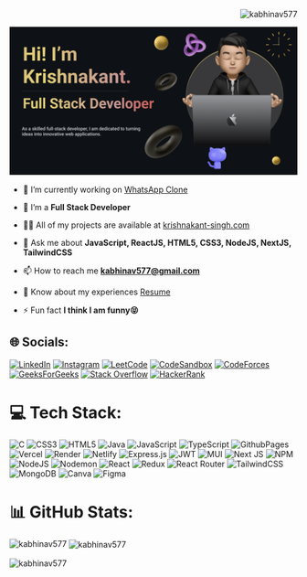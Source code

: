 <p align="right"> <img src="https://komarev.com/ghpvc/?username=kabhinav577&label=Profile%20views&color=0e75b6&style=flat" alt="kabhinav577" /> </p>

![image](https://github.com/kabhinav577/kabhinav577/blob/main/Guthub-banner.png?raw=true)


- 🔭 I’m currently working on [WhatsApp Clone](https://github.com/kabhinav577/react-native-whatsapp)

- 🌱 I’m a **Full Stack Developer**

- 👨‍💻 All of my projects are available at [krishnakant-singh.com](https://krishnakant-singh.vercel.app/)

- 💬 Ask me about **JavaScript, ReactJS, HTML5, CSS3, NodeJS, NextJS, TailwindCSS**

- 📫 How to reach me **kabhinav577@gmail.com**

- 📄 Know about my experiences [Resume](https://drive.google.com/file/d/1qz6UbkHODMumv6yrJV86DupODZcfGoE4/view?usp=sharing)

- ⚡ Fun fact **I think I am funny😝**

## 🌐 Socials:

[![LinkedIn](https://img.shields.io/badge/LinkedIn-%230077B5.svg?logo=linkedin&logoColor=white)](https://linkedin.com/in/krishna-kant-singh-ab391a1b1)
[![Instagram](https://img.shields.io/badge/Instagram-%23E4405F.svg?logo=Instagram&logoColor=white)](https://instagram.com/mr.robot_abhi)
[![LeetCode](https://img.shields.io/badge/LeetCode-%FFA116.svg?logo=leetcode&logoColor=white)](https://www.leetcode.com/mr_robot_12)
[![CodeSandbox](https://img.shields.io/badge/CodeSandbox-151515?logo=codesandbox&logoColor=white)](https://codesandbox.com/kabhinav577)
[![CodeForces](https://img.shields.io/badge/CodeForces-%1F8ACB.svg?logo=codeforces&logoColor=white)](https://codeforces.com/profile/mrrobot_12)
[![GeeksForGeeks](https://img.shields.io/badge/GeeksForGeeks-2F8D46.svg?logo=geeksforgeeks&logoColor=white)](https://auth.geeksforgeeks.org/user/kabhinn9uf/profile)
[![Stack Overflow](https://img.shields.io/badge/-Stackoverflow-FE7A16?logo=stack-overflow&logoColor=white)](https://stackoverflow.com/users/mr-robot)
[![HackerRank](https://img.shields.io/badge/HackerRank-%?logo=hackerrank&logoColor=white)](https://www.hackerrank.com/kabhinav577)

# 💻 Tech Stack:

![C](https://img.shields.io/badge/c-%2300599C.svg?style=flat&logo=c&logoColor=white) ![CSS3](https://img.shields.io/badge/css3-%231572B6.svg?style=flat&logo=css3&logoColor=white) ![HTML5](https://img.shields.io/badge/html5-%23E34F26.svg?style=flat&logo=html5&logoColor=white) ![Java](https://img.shields.io/badge/java-%23ED8B00.svg?style=flat&logo=openjdk&logoColor=white) ![JavaScript](https://img.shields.io/badge/javascript-%23323330.svg?style=flat&logo=javascript&logoColor=%23F7DF1E) ![TypeScript](https://img.shields.io/badge/typescript-%23007ACC.svg?style=flat&logo=typescript&logoColor=white) ![GithubPages](https://img.shields.io/badge/github%20pages-121013?style=flat&logo=github&logoColor=white) ![Vercel](https://img.shields.io/badge/vercel-%23000000.svg?style=flat&logo=vercel&logoColor=white) ![Render](https://img.shields.io/badge/Render-%46E3B7.svg?style=flat&logo=render&logoColor=white) ![Netlify](https://img.shields.io/badge/netlify-%23000000.svg?style=flat&logo=netlify&logoColor=#00C7B7) ![Express.js](https://img.shields.io/badge/express.js-%23404d59.svg?style=flat&logo=express&logoColor=%2361DAFB) ![JWT](https://img.shields.io/badge/JWT-black?style=flat&logo=JSON%20web%20tokens) ![MUI](https://img.shields.io/badge/MUI-%230081CB.svg?style=flat&logo=mui&logoColor=white) ![Next JS](https://img.shields.io/badge/Next-black?style=flat&logo=next.js&logoColor=white) ![NPM](https://img.shields.io/badge/NPM-%23CB3837.svg?style=flat&logo=npm&logoColor=white) ![NodeJS](https://img.shields.io/badge/node.js-6DA55F?style=flat&logo=node.js&logoColor=white) ![Nodemon](https://img.shields.io/badge/NODEMON-%23323330.svg?style=flat&logo=nodemon&logoColor=%BBDEAD) ![React](https://img.shields.io/badge/react-%2320232a.svg?style=flat&logo=react&logoColor=%2361DAFB) ![Redux](https://img.shields.io/badge/redux-%23593d88.svg?style=flat&logo=redux&logoColor=white) ![React Router](https://img.shields.io/badge/React_Router-CA4245?style=flat&logo=react-router&logoColor=white) ![TailwindCSS](https://img.shields.io/badge/tailwindcss-%2338B2AC.svg?style=flat&logo=tailwind-css&logoColor=white) ![MongoDB](https://img.shields.io/badge/MongoDB-%234ea94b.svg?style=flat&logo=mongodb&logoColor=white) ![Canva](https://img.shields.io/badge/Canva-%2300C4CC.svg?style=flat&logo=Canva&logoColor=white) ![Figma](https://img.shields.io/badge/figma-%23F24E1E.svg?style=flat&logo=figma&logoColor=white)


# 📊 GitHub Stats:

<p><img align="left" src="https://github-readme-stats.vercel.app/api/top-langs?username=kabhinav577&show_icons=true&locale=en&layout=compact" alt="kabhinav577" /></p>

<p>&nbsp;<img align="center" src="https://github-readme-stats.vercel.app/api?username=kabhinav577&show_icons=true&locale=en" alt="kabhinav577" /></p>

<p><img align="center" src="https://github-readme-streak-stats.herokuapp.com/?user=kabhinav577&" alt="kabhinav577" /></p>

